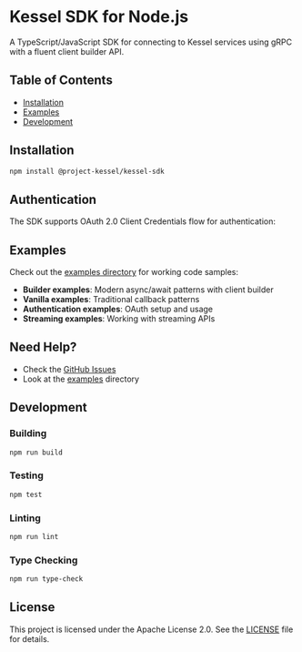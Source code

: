 # Kessel SDK for Node.js

A TypeScript/JavaScript SDK for connecting to Kessel services using gRPC with a fluent client builder API.

## Table of Contents

- [Installation](#installation)
- [Examples](#examples)
- [Development](#development)

## Installation

```bash
npm install @project-kessel/kessel-sdk
```

## Authentication

The SDK supports OAuth 2.0 Client Credentials flow for authentication:

## Examples

Check out the [examples directory](./examples) for working code samples:

- **Builder examples**: Modern async/await patterns with client builder
- **Vanilla examples**: Traditional callback patterns
- **Authentication examples**: OAuth setup and usage
- **Streaming examples**: Working with streaming APIs

## Need Help?

- Check the [GitHub Issues](https://github.com/project-kessel/kessel-sdk-node/issues)
- Look at the [examples](./examples) directory

## Development

### Building

```bash
npm run build
```

### Testing

```bash
npm test
```

### Linting

```bash
npm run lint
```

### Type Checking

```bash
npm run type-check
```

## License

This project is licensed under the Apache License 2.0. See the [LICENSE](LICENSE) file for details.

